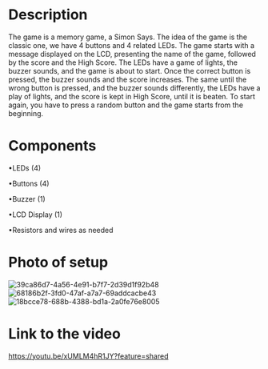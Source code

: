 # Description

The game is a memory game, a Simon Says. The idea of ​​the game is the classic one, we have 4 buttons and 4 related LEDs. The game starts with a message displayed on the LCD, presenting the name of the game, followed by the score and the High Score. The LEDs have a game of lights, the buzzer sounds, and the game is about to start.
Once the correct button is pressed, the buzzer sounds and the score increases. The same until the wrong button is pressed, and the buzzer sounds differently, the LEDs have a play of lights, and the score is kept in High Score, until it is beaten.
To start again, you have to press a random button and the game starts from the beginning.

# Components

•LEDs (4)

•Buttons (4)

•Buzzer (1)

•LCD Display (1)

•Resistors and wires as needed

 # Photo of setup 
 
![39ca86d7-4a56-4e91-b7f7-2d39d1f92b48](https://github.com/Ramona23serban/IntroductionToRobotics/assets/116956079/edc4ec0b-1a4a-4dce-9917-4bac727b4fd0)
![68186b2f-3fd0-47af-a7a7-69addcacbe43](https://github.com/Ramona23serban/IntroductionToRobotics/assets/116956079/a7753d98-f750-4f05-8d2a-0da9203ea1e5)
![18bcce78-688b-4388-bd1a-2a0fe76e8005](https://github.com/Ramona23serban/IntroductionToRobotics/assets/116956079/9bc68a22-1ae6-47c3-9efb-dfa1aa1fbca8)


 # Link to the video 

https://youtu.be/xUMLM4hR1JY?feature=shared
